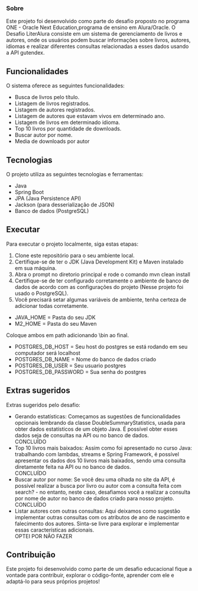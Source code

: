 

### Sobre
Este projeto foi desenvolvido como parte do desafio proposto no programa ONE - Oracle Next Education,programa de ensino em Alura/Oracle. O Desafio LiterAlura consiste em um sistema de gerenciamento de livros e autores, onde os usuários podem buscar informações sobre livros, autores, idiomas e realizar diferentes consultas relacionadas a esses dados usando a API gutendex.

## Funcionalidades

O sistema oferece as seguintes funcionalidades:

- Busca de livros pelo título.
- Listagem de livros registrados.
- Listagem de autores registrados.
- Listagem de autores que estavam vivos em determinado ano.
- Listagem de livros em determinado idioma.
- Top 10 livros por quantidade de downloads.
- Buscar autor por nome.
- Media de downloads por autor

## Tecnologias

O projeto utiliza as seguintes tecnologias e ferramentas:

- Java
- Spring Boot
- JPA (Java Persistence API)
- Jackson (para desserialização de JSON)
- Banco de dados (PostgreSQL)

## Executar

Para executar o projeto localmente, siga estas etapas:

1. Clone este repositório para o seu ambiente local.
2. Certifique-se de ter o JDK (Java Development Kit) e Maven instalado em sua máquina.
3. Abra o prompt no diretorio principal e rode o comando mvn clean install
4. Certifique-se de ter configurado corretamente o ambiente de banco de dados de acordo com as configurações do projeto (Nesse projeto foi usado o PostgreSQL).
5. Você precisará setar algumas variáveis de ambiente, tenha certeza de adicionar todas corretamente.
- JAVA_HOME = Pasta do seu JDK
- M2_HOME = Pasta do seu Maven

Coloque ambos em path adicionando \bin ao final.
- POSTGRES_DB_HOST = Seu host do postgres se está rodando em seu computador será localhost
- POSTGRES_DB_NAME = Nome do banco de dados criado
- POSTGRES_DB_USER = Seu usuario postgres
- POSTGRES_DB_PASSWORD = Sua senha do postgres

## Extras sugeridos
Extras sugeridos pelo desafio:
- Gerando estatísticas: Começamos as sugestões de funcionalidades opcionais lembrando da classe DoubleSummaryStatistics, usada para obter dados estatísticos de um objeto Java. É possível obter esses dados seja de consultas na API ou no banco de dados.<br>
CONCLUÍDO
- Top 10 livros mais baixados: Assim como foi apresentado no curso Java: trabalhando com lambdas, streams e Spring Framework, é possível apresentar os dados dos 10 livros mais baixados, sendo uma consulta diretamente feita na API ou no banco de dados.<br>
CONCLUÍDO
- Buscar autor por nome: Se você deu uma olhada no site da API, é possível realizar a busca por livro ou autor com a consulta feita com search? - no entanto, neste caso, desafiamos você a realizar a consulta por nome de autor no banco de dados criado para nosso projeto.<br>
CONCLUÍDO
- Listar autores com outras consultas: Aqui deixamos como sugestão implementar outras consultas com os atributos de ano de nascimento e falecimento dos autores. Sinta-se livre para explorar e implementar essas características adicionais.<br>
OPTEI POR NÃO FAZER

## Contribuição

Este projeto foi desenvolvido como parte de um desafio educacional fique a vontade para contribuir, explorar o código-fonte, aprender com ele e adaptá-lo para seus próprios projetos!